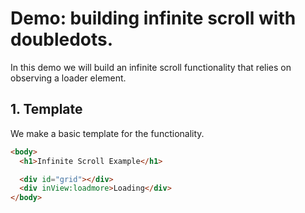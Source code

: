 # Demo: building infinite scroll with doubledots.

In this demo we will build an infinite scroll functionality that relies on observing a loader element.

## 1. Template

We make a basic template for the functionality.

```html
<body>
  <h1>Infinite Scroll Example</h1>

  <div id="grid"></div>
  <div inView:loadmore>Loading</div>
</body>
```